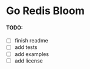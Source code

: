 # Go Redis Bloom

#### TODO:
-[ ] finish readme
-[ ] add tests
-[ ] add examples
-[ ] add license  
